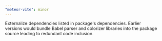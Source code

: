 ```yaml
---
"meteor-vite": minor
---
```


Externalize dependencies listed in package's dependencies. Earlier versions would bundle Babel parser and colorizer libraries into the package source leading to redundant code inclusion.
